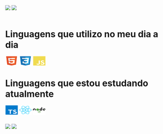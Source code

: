 <div>
  <a href="https://github.com/Gabrieltsoares"></a>
  <img  height="180em" src="https://github-readme-stats.vercel.app/api?username=Gabrieltsoares&show_icons=true&theme=tokyonight&layout=compact&rank_icon=github">
  <img height="180em" src="https://github-readme-stats.vercel.app/api/top-langs/?username=Gabrieltsoares&theme=tokyonight&size_weight=0.5&count_weight=0.5&layout=compact&langs_count=8">
</div>

<div style="display: inline_block"><br>
  <h1 font-size=1rem>Linguagens que utilizo no meu dia a dia</h1>
  <img align="center" alt="HTML" height="30" width="40" src="https://raw.githubusercontent.com/devicons/devicon/master/icons/html5/html5-original.svg">
  <img align="center" alt="CSS" height="30" width="40" src="https://raw.githubusercontent.com/devicons/devicon/master/icons/css3/css3-original.svg">
  <img align="center" alt="Js" height="30" width="40" src="https://raw.githubusercontent.com/devicons/devicon/master/icons/javascript/javascript-plain.svg">
  <h1>Linguagens que estou estudando atualmente</h1>
  <img align="center" alt="Ts" height="30" width="40" src="https://raw.githubusercontent.com/devicons/devicon/master/icons/typescript/typescript-plain.svg">
  <img align="center" alt="React" height="30" width="40" src="https://raw.githubusercontent.com/devicons/devicon/master/icons/react/react-original.svg">
  <img align="center" alt="React" height="30" width="40" src="https://raw.githubusercontent.com/devicons/devicon/master/icons/nodejs/nodejs-original-wordmark.svg" >
</div>
  
  ##
 
<div>  
  <a href = "mailto:contatorafaballerini@gmail.com"><img src="https://img.shields.io/badge/-Gmail-%23333?style=for-the-badge&logo=gmail&logoColor=white" target="_blank"></a>
  <a href="https://www.linkedin.com/in/rafaella-ballerini-45875016a" target="_blank"><img src="https://img.shields.io/badge/-LinkedIn-%230077B5?style=for-the-badge&logo=linkedin&logoColor=white" target="_blank"></a>  
</div>
